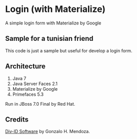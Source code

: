 # Login (with Materialize)
A simple login form with Materialize by Google

## Sample for a tunisian friend

This code is just a sample but useful for develop a login form. 

## Architecture

1. Java 7
2. Java Server Faces 2.1
3. Materialize by Google
4. Primefaces 5.3

Run in JBoss 7.0 Final by Red Hat.

## Credits
[Div-ID Software](http://idsoft.com.ar/) by Gonzalo H. Mendoza. 
